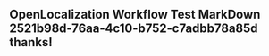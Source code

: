 <properties
ms.topic="hero-topic"
ms.test1="hero-topic"
ms.test2="test"/>

## OpenLocalization Workflow Test MarkDown 2521b98d-76aa-4c10-b752-c7adbb78a85d thanks!
<!--HONumber=Mar16_HO4-->
